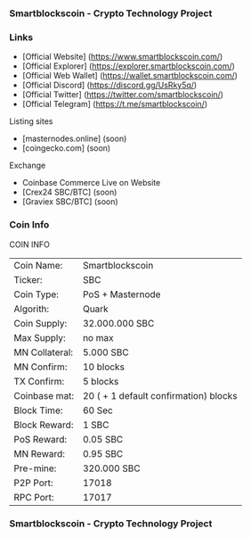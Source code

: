 ### Smartblockscoin - Crypto Technology Project

### Links
- [Official Website] (https://www.smartblockscoin.com/)
- [Official Explorer] (https://explorer.smartblockscoin.com/)
- [Official Web Wallet] (https://wallet.smartblockscoin.com/)
- [Official Discord] (https://discord.gg/UsRky5q/)
- [Official Twitter] (https://twitter.com/smartblockscoin/)
- [Official Telegram] (https://t.me/smartblockscoin/)

Listing sites
- [masternodes.online] (soon)
- [coingecko.com] (soon)

Exchange
- Coinbase Commerce Live on Website
- [Crex24 SBC/BTC]  (soon)
- [Graviex SBC/BTC]  (soon)

### Coin Info
COIN INFO
<table>
<tr><td>Coin Name:		</td><td>Smartblockscoin</td></tr>
<tr><td>Ticker:        </td><td>SBC</td></tr>
<tr><td>Coin Type:		</td><td>PoS + Masternode</td></tr>
<tr><td>Algorith:		</td><td>Quark</td></tr>
<tr><td>Coin Supply:	</td><td>32.000.000 SBC</td></tr>
<tr><td>Max Supply:    </td><td>no max</td></tr>
<tr><td>MN Collateral:	</td><td>5.000 SBC</td></tr>
<tr><td>MN Confirm:    </td><td>10 blocks</td></tr>
<tr><td>TX Confirm:    </td><td>5 blocks</td></tr>	
<tr><td>Coinbase mat:	</td><td>20 ( + 1 default confirmation) blocks</td></tr>  			
<tr><td>Block Time:    </td><td>60 Sec</td></tr>                 
<tr><td>Block Reward:	</td><td>1 SBC</td></tr>   
<tr><td>PoS Reward:    </td><td>0.05 SBC</td></tr>
<tr><td>MN Reward:		</td><td>0.95 SBC</td></tr>   
<tr><td>Pre-mine:		</td><td>320.000 SBC</td></tr>     
<tr><td>P2P Port:		</td><td>17018</td></tr>
<tr><td>RPC Port:		</td><td>17017</td></tr>
</table>

### Smartblockscoin - Crypto Technology Project